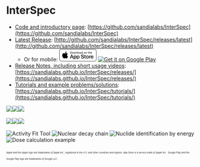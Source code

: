 # InterSpec

- [Code and introductory page](https://github.com/sandialabs/InterSpec): [https://github.com/sandialabs/InterSpec](https://github.com/sandialabs/InterSpec)
- [Latest Release](http://github.com/sandialabs/InterSpec/releases/latest): [http://github.com/sandialabs/InterSpec/releases/latest](http://github.com/sandialabs/InterSpec/releases/latest)
  - Or for mobile: <a href='https://apps.apple.com/us/app/interspec-radiation-analysis/id1447080767'><img alt='Get it on the Apple App Store' src='releases/assets/apple-badge.svg' width="100"/></a>  <a href='https://play.google.com/store/apps/details?id=gov.sandia.interspec&hl=en_US&pcampaignid=MKT-Other-global-all-co-prtnr-py-PartBadge-Mar2515-1'><img alt='Get it on Google Play' src='https://play.google.com/intl/en_us/badges/images/generic/en_badge_web_generic.png' width="100"/></a>
- [Release Notes, including short usage videos](https://sandialabs.github.io/InterSpec/releases/): [https://sandialabs.github.io/InterSpec/releases/](https://sandialabs.github.io/InterSpec/releases/)
- [Tutorials and example problems/solutions](https://sandialabs.github.io/InterSpec/tutorials/): [https://sandialabs.github.io/InterSpec/tutorials/](https://sandialabs.github.io/InterSpec/tutorials/)


<img src="imgs/overview_W187.png" width="33%"><img src="imgs/nuc_decay_chart_example.png" width="33%"><img src="imgs/ho166m_eu152_ex.png?" width="33%">

<img src="imgs/overview_W187.png" width="33%"><img src="imgs/nuc_decay_chart_example.png" width="33%"><img src="imgs/ho166m_eu152_ex.png?" width="33%">


![Activity Fit Tool](imgs/th232_activity_fit.png?raw=true "Advanced fitting for nuclide activity, age, and shielding")
![Nuclear decay chain](imgs/nuc_decay_chain_example.png?raw=true "Decay chain visualization/reference")
![Nuclide identification by energy](imgs/nuclide_id_help.png?raw=true "Nuclide identification by energy")
![Dose calculation example](imgs/dose_calculator.png?raw=true "Dose calculator")



<span style="font-size:6px; font-style: italic;">Apple and the Apple logo are trademarks of Apple Inc., registered in the U.S. and other countries and regions. App Store is a service mark of Apple Inc.</span>
<span style="font-size:6px; font-style: italic;">Google Play and the Google Play logo are trademarks of Google LLC.</span>
